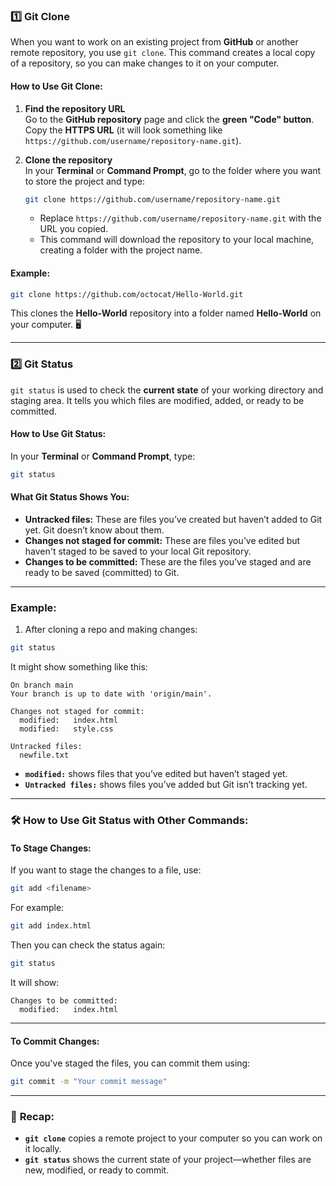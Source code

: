 ### 1️⃣ **Git Clone**  
When you want to work on an existing project from **GitHub** or another remote repository, you use `git clone`. This command creates a local copy of a repository, so you can make changes to it on your computer.

#### How to Use Git Clone:

1. **Find the repository URL**  
   Go to the **GitHub repository** page and click the **green "Code" button**. Copy the **HTTPS URL** (it will look something like `https://github.com/username/repository-name.git`).

2. **Clone the repository**  
   In your **Terminal** or **Command Prompt**, go to the folder where you want to store the project and type:

   ```bash
   git clone https://github.com/username/repository-name.git
   ```

   - Replace `https://github.com/username/repository-name.git` with the URL you copied.
   - This command will download the repository to your local machine, creating a folder with the project name.

#### Example:
```bash
git clone https://github.com/octocat/Hello-World.git
```

This clones the **Hello-World** repository into a folder named **Hello-World** on your computer. 🖥️

---

### 2️⃣ **Git Status**  
`git status` is used to check the **current state** of your working directory and staging area. It tells you which files are modified, added, or ready to be committed.

#### How to Use Git Status:

In your **Terminal** or **Command Prompt**, type:

```bash
git status
```

#### What Git Status Shows You:
- **Untracked files:** These are files you’ve created but haven’t added to Git yet. Git doesn’t know about them.
- **Changes not staged for commit:** These are files you’ve edited but haven't staged to be saved to your local Git repository.
- **Changes to be committed:** These are the files you’ve staged and are ready to be saved (committed) to Git.

---

### Example:

1. After cloning a repo and making changes:

```bash
git status
```

It might show something like this:

```
On branch main
Your branch is up to date with 'origin/main'.

Changes not staged for commit:
  modified:   index.html
  modified:   style.css

Untracked files:
  newfile.txt
```

- **`modified:`** shows files that you’ve edited but haven’t staged yet.
- **`Untracked files:`** shows files you’ve added but Git isn’t tracking yet.

---

### 🛠️ **How to Use Git Status with Other Commands:**

#### To Stage Changes:
If you want to stage the changes to a file, use:

```bash
git add <filename>
```

For example:

```bash
git add index.html
```

Then you can check the status again:

```bash
git status
```

It will show:

```
Changes to be committed:
  modified:   index.html
```

---

#### To Commit Changes:
Once you've staged the files, you can commit them using:

```bash
git commit -m "Your commit message"
```

---

### 🎉 **Recap:**
- **`git clone`** copies a remote project to your computer so you can work on it locally.
- **`git status`** shows the current state of your project—whether files are new, modified, or ready to commit.

